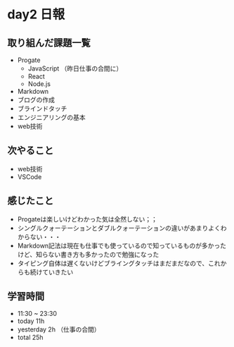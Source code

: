 # day2 日報

## 取り組んだ課題一覧
- Progate
  - JavaScript （昨日仕事の合間に）
  - React
  - Node.js
- Markdown
- ブログの作成
- ブラインドタッチ
- エンジニアリングの基本
- web技術

## 次やること
- web技術
- VSCode

## 感じたこと
- Progateは楽しいけどわかった気は全然しない；；
- シングルクォーテーションとダブルクォーテーションの違いがあまりよくわからない・・・
- Markdown記法は現在も仕事でも使っているので知っているものが多かったけど、知らない書き方も多かったので勉強になった
- タイピング自体は遅くないけどブライングタッチはまだまだなので、これからも続けていきたい

## 学習時間
- 11:30 ~ 23:30
- today 11h
- yesterday 2h （仕事の合間）
- total 25h
